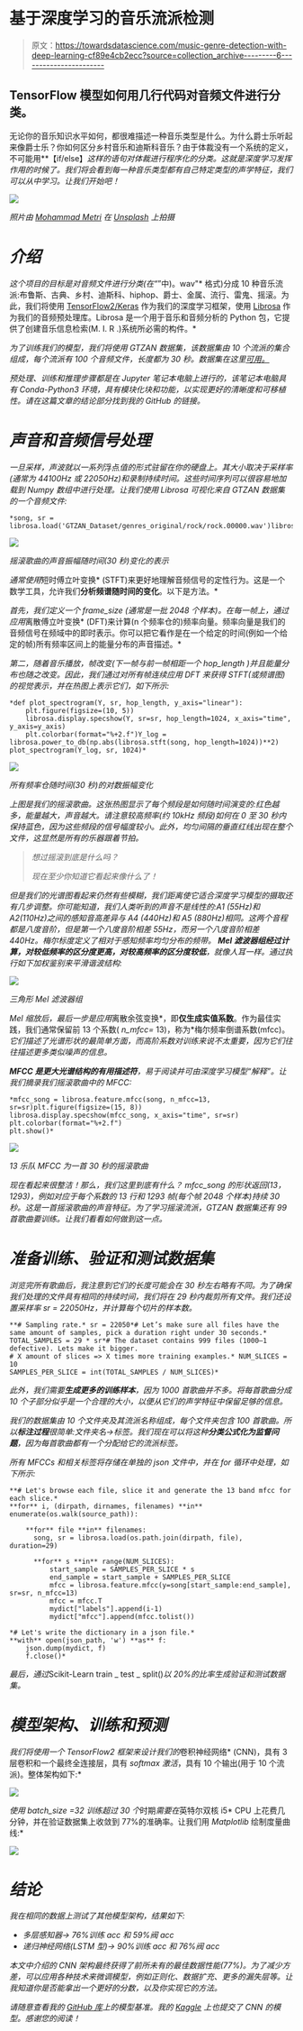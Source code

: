 # 基于深度学习的音乐流派检测

> 原文：<https://towardsdatascience.com/music-genre-detection-with-deep-learning-cf89e4cb2ecc?source=collection_archive---------6----------------------->

## TensorFlow 模型如何用几行代码对音频文件进行分类。

无论你的音乐知识水平如何，都很难描述一种音乐类型是什么。为什么爵士乐听起来像爵士乐？你如何区分乡村音乐和迪斯科音乐？由于体裁没有一个系统的定义，不可能用**【if/else】*这样的语句对体裁进行程序化的分类。这就是深度学习发挥作用的时候了。我们将会看到每一种音乐类型都有自己特定类型的声学特征，我们可以从中学习。让我们开始吧！*

*![](img/01150fefd764196835c03a7eb312f676.png)*

*照片由 [Mohammad Metri](https://unsplash.com/@mohammadmetri) 在 [Unsplash](https://unsplash.com/) 上拍摄*

# *介绍*

*这个项目的目标是对音频文件进行分类(在“*”中)。wav"* 格式)分成 10 种音乐流派:布鲁斯、古典、乡村、迪斯科、hiphop、爵士、金属、流行、雷鬼、摇滚。为此，我们将使用 [TensorFlow2/Keras](https://www.tensorflow.org/api_docs/python/tf) 作为我们的深度学习框架，使用 [Librosa](https://librosa.org/doc/latest/index.html#) 作为我们的音频预处理库。Librosa 是一个用于音乐和音频分析的 Python 包，它提供了创建音乐信息检索(M. I. R .)系统所必需的构件。*

*为了训练我们的模型，我们将使用 GTZAN 数据集，该数据集由 10 个流派的集合组成，每个流派有 100 个音频文件，长度都为 30 秒。数据集在这里[可用。](https://www.kaggle.com/andradaolteanu/gtzan-dataset-music-genre-classification)*

*预处理、训练和推理步骤都是在 Jupyter 笔记本电脑上进行的，该笔记本电脑具有 Conda-Python3 环境，具有模块化块和功能，以实现更好的清晰度和可移植性。请在这篇文章的结论部分找到我的 GitHub 的链接。*

# *声音和音频信号处理*

*一旦采样，声波就以一系列*浮点*值的形式驻留在你的硬盘上。其大小取决于采样率(通常为 44100Hz 或 22050Hz)和录制持续时间。这些时间序列可以很容易地加载到 *Numpy 数组*中进行处理。让我们使用 Librosa 可视化来自 GTZAN 数据集的一个音频文件:*

```
*song, sr = librosa.load('GTZAN_Dataset/genres_original/rock/rock.00000.wav')librosa.display.waveshow(song)*
```

*![](img/cde02af0152e773384811a8318643831.png)*

*摇滚歌曲的声音振幅随时间(30 秒)变化的表示*

*通常使用*短时傅立叶变换* (STFT)来更好地理解音频信号的定性行为。这是一个数学工具，允许我们**分析频谱随时间的变化**。以下是方法。*

*首先，我们定义一个 *frame_size* (通常是一批 2048 个样本)。在每一帧上，通过应用*离散傅立叶变换* (DFT)来计算(n 个频率仓的)频率向量。频率向量是我们的音频信号在频域中的即时表示。你可以把它看作是在一个给定的时间(例如一个给定的帧)所有频率区间上的能量分布的声音描述。*

*第二，随着音乐播放，帧改变(下一帧与前一帧相距一个 *hop_length* )并且能量分布也随之改变。因此，我们通过对所有帧连续应用 DFT 来获得 STFT(或频谱图)的视觉表示，并在热图上表示它们，如下所示:*

```
*def plot_spectrogram(Y, sr, hop_length, y_axis="linear"):
    plt.figure(figsize=(10, 5))
    librosa.display.specshow(Y, sr=sr, hop_length=1024, x_axis="time", y_axis=y_axis)
    plt.colorbar(format="%+2.f")Y_log = librosa.power_to_db(np.abs(librosa.stft(song, hop_length=1024))**2)
plot_spectrogram(Y_log, sr, 1024)*
```

*![](img/3f1697f5952f60e61e56eae51d03ceae.png)*

*所有频率仓随时间(30 秒)的对数振幅变化*

*上图是我们的摇滚歌曲。这张热图显示了每个频段是如何随时间演变的:红色越多，能量越大，声音越大。请注意较高频率(约 10kHz 频段)如何在 0 至 30 秒内保持蓝色，因为这些频段的信号幅度较小。此外，均匀间隔的垂直红线出现在整个文件，这显然是所有的乐器跟着节拍。*

> *想过摇滚到底是什么吗？*
> 
> *现在至少你知道它看起来像什么了！*

*但是我们的光谱图看起来仍然有些模糊，我们距离使它适合深度学习模型的摄取还有几步调整。你可能知道，我们人类听到的声音不是线性的:A1 (55Hz)和 A2(110Hz)之间的感知音高差异与 A4 (440Hz)和 A5 (880Hz)相同。这两个音程都是八度音阶，但是第一个八度音阶相差 55Hz，而另一个八度音阶相差 440Hz。*梅尔标度*定义了相对于感知频率均匀分布的频带。 **Mel 滤波器组经过计算，对较低频率的区分度更高，对较高频率的区分度较低**，就像人耳一样。通过执行如下加权鉴别来平滑谐波结构:*

*![](img/6b90d151663f1bac81de7bae2defd6f7.png)*

*三角形 Mel 滤波器组*

*Mel 缩放后，最后一步是应用*离散余弦变换*，即**仅生成实值系数**。作为最佳实践，我们通常保留前 13 个系数( *n_mfcc=* 13)，称为*梅尔频率倒谱系数(mfcc)。*它们描述了光谱形状的最简单方面，而高阶系数对训练来说不太重要，因为它们往往描述更多类似噪声的信息。*

***MFCC 是更大光谱结构的有用描述符**，易于阅读并可由深度学习模型“解释”。让我们摘录我们摇滚歌曲中的 MFCC:*

```
*mfcc_song = librosa.feature.mfcc(song, n_mfcc=13, sr=sr)plt.figure(figsize=(15, 8))
librosa.display.specshow(mfcc_song, x_axis="time", sr=sr)
plt.colorbar(format="%+2.f")
plt.show()*
```

*![](img/354fdc734eca01b9fc0cafe8478d16a5.png)*

*13 乐队 MFCC 为一首 30 秒的摇滚歌曲*

*现在看起来很整洁！那么，我们这里到底有什么？ *mfcc_song* 的形状返回(13，1293)，例如对应于每个系数的 13 行和 1293 帧(每个帧 2048 个样本)持续 30 秒。这是一首摇滚歌曲的声音特征。为了学习摇滚流派，GTZAN 数据集还有 99 首歌曲要训练。让我们看看如何做到这一点。*

# *准备训练、验证和测试数据集*

*浏览完所有歌曲后，我注意到它们的长度可能会在 30 秒左右略有不同。为了确保我们处理的文件具有相同的持续时间，我们将在 29 秒内裁剪所有文件。我们还设置采样率 *sr* = 22050Hz，并计算每个切片的样本数。*

```
**# Sampling rate.* sr = 22050*# Let’s make sure all files have the same amount of samples, pick a duration right under 30 seconds.* TOTAL_SAMPLES = 29 * sr*# The dataset contains 999 files (1000–1 defective). Lets make it bigger.
# X amount of slices => X times more training examples.* NUM_SLICES = 10
SAMPLES_PER_SLICE = int(TOTAL_SAMPLES / NUM_SLICES)*
```

*此外，我们需要**生成更多的训练样本**，因为 1000 首歌曲并不多。将每首歌曲分成 10 个子部分似乎是一个合理的大小，以便从它们的声学特征中保留足够的信息。*

*我们的数据集由 10 个文件夹及其流派名称组成，每个文件夹包含 100 首歌曲。所以**标注过程**很简单:文件夹名→标签。我们现在可以将这种**分类公式化为监督问题**，因为每首歌曲都有一个分配给它的流派标签。*

*所有 MFCCs 和相关标签将存储在单独的 *json* 文件中，并在 *for 循环*中处理，如下所示:*

```
**# Let's browse each file, slice it and generate the 13 band mfcc for each slice.*
**for** i, (dirpath, dirnames, filenames) **in** enumerate(os.walk(source_path)):

    **for** file **in** filenames:
      song, sr = librosa.load(os.path.join(dirpath, file), duration=29)

      **for** s **in** range(NUM_SLICES):
          start_sample = SAMPLES_PER_SLICE * s
          end_sample = start_sample + SAMPLES_PER_SLICE
          mfcc = librosa.feature.mfcc(y=song[start_sample:end_sample], sr=sr, n_mfcc=13)
          mfcc = mfcc.T
          mydict["labels"].append(i-1)
          mydict["mfcc"].append(mfcc.tolist())

*# Let's write the dictionary in a json file.* 
**with** open(json_path, 'w') **as** f:
    json.dump(mydict, f)
    f.close()*
```

*最后，通过*Scikit-Learn train _ test _ split()*以 20%的比率生成验证和测试数据集。*

# *模型架构、训练和预测*

*我们将使用一个 *TensorFlow2* 框架来设计我们的*卷积神经网络* (CNN)，具有 3 层卷积和一个最终全连接层，具有 *softmax 激活*，具有 10 个输出(用于 10 个流派)。整体架构如下:*

*![](img/bd148c816e4f9b8f3126636240359c96.png)*

*使用 *batch_size* =32 训练超过 30 个*时期*需要在*英特尔双核 i5* CPU 上花费几分钟，并在验证数据集上收敛到 77%的准确率。让我们用 *Matplotlib* 绘制度量曲线:*

*![](img/f67ae38fdfb3a47b9f9d8fe04c9d4eac.png)*

# *结论*

*我在相同的数据上测试了其他模型架构，结果如下:*

*   *多层感知器→ 76%训练 acc 和 59%阀 acc*
*   *递归神经网络(LSTM 型)→ 90%训练 acc 和 76%阀 acc*

*本文中介绍的 CNN 架构最终获得了前所未有的最佳数据性能(77%)。为了减少方差，可以应用各种技术来微调模型，例如正则化、数据扩充、更多的漏失层等。让我知道你是否能拿出一个更好的分数，以及你实现它的方法。*

*请随意查看我的 [GitHub 库](https://github.com/msaintfelix/TensorFlow_MusicGenre_Classifier)上的模型基准。我的 [Kaggle](https://www.kaggle.com/marchenrysaintfelix/music-genre-cnn-classifier-with-75-val-acc) 上也提交了 CNN 的模型。感谢您的阅读！*